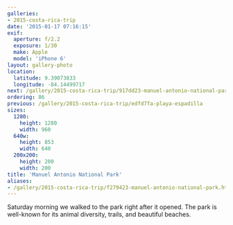 ```yaml
---
galleries:
- 2015-costa-rica-trip
date: '2015-01-17 07:16:15'
exif:
  aperture: f/2.2
  exposure: 1/30
  make: Apple
  model: 'iPhone 6'
layout: gallery-photo
location:
  latitude: 9.39073833
  longitude: -84.14499717
next: /gallery/2015-costa-rica-trip/917dd23-manuel-antonio-national-park
ordering: 86
previous: /gallery/2015-costa-rica-trip/edfd7fa-playa-espadilla
sizes:
  1280:
    height: 1280
    width: 960
  640w:
    height: 853
    width: 640
  200x200:
    height: 200
    width: 200
title: 'Manuel Antonio National Park'
aliases:
- /gallery/2015-costa-rica-trip/f279423-manuel-antonio-national-park.html
---
```


Saturday morning we walked to the park right after it opened. The park is well-known for its animal diversity, trails, and beautiful beaches.
